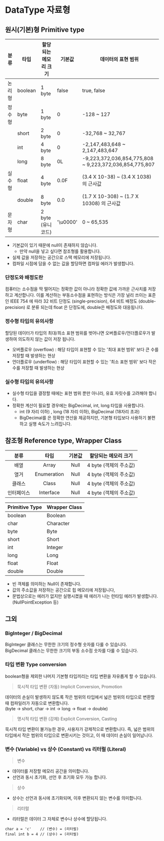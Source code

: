 # DataType 자료형 

## 원시(기본)형 Primitive type

| 분류   | 타입    | 할당되는 메모리 크기 | 기본값   | 데이터의 표현 범위                                     |
| ------ | ------- | -------------------- | -------- | ------------------------------------------------------ |
| 논리형 | boolean | 1 byte               | false    | true, false                                            |
| 정수형 | byte    | 1 byte               | 0        | -128 ~ 127                                             |
|        | short   | 2 byte               | 0        | -32,768 ~ 32,767                                       |
|        | int     | 4 byte               | 0        | -2,147,483,648 ~ 2,147,483,647                         |
|        | long    | 8 byte               | 0L       | -9,223,372,036,854,775,808 ~ 9,223,372,036,854,775,807 |
| 실수형 | float   | 4 byte               | 0.0F     | (3.4 X 10-38) ~ (3.4 X 1038) 의 근사값                 |
|        | double  | 8 byte               | 0.0      | (1.7 X 10-308) ~ (1.7 X 10308) 의 근사값               |
| 문자형 | char    | 2 byte (유니코드)    | '\u0000' | 0 ~ 65,535                                             |

- 기본값이 있기 때문에 null이 존재하지 않습니다. 
    - 만약 null을 넣고 싶다면 참조형를 활용합니다.
- 실제 값을 저장하는 공간으로 스택 메모리에 저장됩니다.
- 컴파일 시점에 담을 수 없는 값을 할당하면 컴파일 에러가 발생합니다.

### 단정도와 배정도란

컴퓨터는 소수점을 딱 떨어지는 정확한 값이 아니라 정확한 값에 가까운 근사치를 저장하고 계산합니다.
이를 계산하는 부동소수점을 표현하는 방식은 가장 널리 쓰이는 표준인 IEEE 754 에 따라 32 비트 단정도 (single-precision), 64 비트 배정도 (double-precision) 로 분류 되는데 float 은 단정도에, double은 배정도와 대응됩니다.

### 정수형 타입의 유의사항

할당된 데이터가 타입의 최대/최소 표현 범위를 벗어나면 오버플로우/언더플로우가 발생하여 의도하지 않는 값이 저장 됩니다.

- 오버플로우 (overflow) : 해당 타입이 표현할 수 있는 '최대 표현 범위' 보다 큰 수를 저장할 때 발생하는 현상
- 언더플로우 (underflow) : 해당 타입이 표현할 수 있는 '최소 표현 범위' 보다 작은 수를 저장할 때 발생하는 현상

### 실수형 타입의 유의사항

- 실수형 타입을 결정할 때에는 표현 범위 뿐만 아니라, 유효 자릿수를 고려해야 합니다. 
- 정확한 계산이 필요할 경우에는 BigDecimal, int, long 타입을 사용합니다.
  - int (9 자리 이하) , long (18 자리 이하), BigDecimal (18자리 초과)
  - BigDecimal를 은 정확한 연산을 제공하지만, 기본형 타입보다 사용하기 불편하고 실행 속도가 느려집니다.

## 참조형  Reference type, Wrapper Class

|    분류    |    타입     | 기본값 |  할당되는 메모리 크기  |
| :--------: | :---------: | :----: | :--------------------: |
|    배열    |    Array    |  Null  | 4 byte (객체의 주소값) |
|    열거    | Enumeration |  Null  | 4 byte (객체의 주소값) |
|   클래스   |    Class    |  Null  | 4 byte (객체의 주소값) |
| 인터페이스 |  Interface  |  Null  | 4 byte (객체의 주소값) |

| Primitive Type | Wrapper Class |
| -------------- | -------------- |
| boolean        | Boolean        |
| char           | Character      |
| byte           | Byte           |
| short          | Short          |
| int            | Integer        |
| long           | Long           |
| float          | Float          |
| double         | Double         |

- 빈 객체를 의미하는 Null이 존재합니다.
- 값의 주소값을 저장하는 공간으로 힙 메모리에 저장됩니다,
- 문법상으로는 에러가 없지만 실행시켰을 때 에러가 나는 런타임 에러가 발생합니다.(NullPointException 등)

## 그외

### BigInteger / BigDecimal

BigInteger 클래스는 무한한 크기의 정수형 숫자를 다룰 수 있습니다.   
BigDecimal 클래스는 무한한 크기의 부동 소수점 숫자를 다룰 수 있습니다. 

### 타입 변환 Type conversion

boolean형을 제외한 나머지 기본형 타입끼리는 타입 변환을 자유롭게 할 수 있습니다. 

> 묵시적 타입 변환 (자동) Implicit Conversion, Promotion

데이터의 손실이 발생하지 않도록 작은 범위의 타입에서 넓은 범위의 타입으로 변환할 때 컴파일러가 자동으로 변환합니다.  
(byte → short, char → int → long → float → double)

> 명시적 타입 변환 (강제) Explicit Conversion, Casting

묵시적 타입 변환이 불가능한 경우, 사용자가 강제적으로 변환합니다. 즉, 넓은 범위의 타입에서 작은 범위의 타입으로 변환시키는 것이고, 이 때 데이터 손실이 일어납니다.


### 변수 (Variable) vs 상수 (Constant) vs 리터럴 (Literal) 
> 변수
- 데이터를 저장할 메모리 공간을 의미합니다.
- 선언과 동시 초기화, 선언 후 초기화 모두 가능 합니다.

> 상수
- 상수는 선언과 동시에 초기화되며, 이후 변환되지 않는 변수를 의미합니다.

> 리터럴
- 리터럴은 데이터 그 자체로 변수나 상수에 할당됩니다.
```
char a = 'c'    // (변수) = (리터럴)
final int b = 4 // (상수) = (리터럴)
```